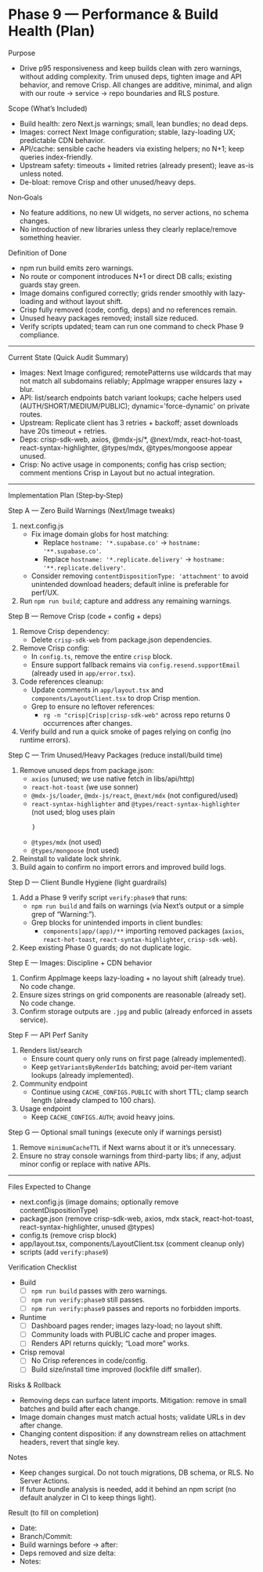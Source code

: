 # Phase 9 — Performance & Build Health (Plan)

Purpose
- Drive p95 responsiveness and keep builds clean with zero warnings, without adding complexity. Trim unused deps, tighten image and API behavior, and remove Crisp. All changes are additive, minimal, and align with our route → service → repo boundaries and RLS posture.

Scope (What’s Included)
- Build health: zero Next.js warnings; small, lean bundles; no dead deps.
- Images: correct Next Image configuration; stable, lazy-loading UX; predictable CDN behavior.
- API/cache: sensible cache headers via existing helpers; no N+1; keep queries index-friendly.
- Upstream safety: timeouts + limited retries (already present); leave as-is unless noted.
- De-bloat: remove Crisp and other unused/heavy deps.

Non‑Goals
- No feature additions, no new UI widgets, no server actions, no schema changes.
- No introduction of new libraries unless they clearly replace/remove something heavier.

Definition of Done
- npm run build emits zero warnings.
- No route or component introduces N+1 or direct DB calls; existing guards stay green.
- Image domains configured correctly; grids render smoothly with lazy-loading and without layout shift.
- Crisp fully removed (code, config, deps) and no references remain.
- Unused heavy packages removed; install size reduced.
- Verify scripts updated; team can run one command to check Phase 9 compliance.

---

Current State (Quick Audit Summary)
- Images: Next Image configured; remotePatterns use wildcards that may not match all subdomains reliably; AppImage wrapper ensures lazy + blur.
- API: list/search endpoints batch variant lookups; cache helpers used (AUTH/SHORT/MEDIUM/PUBLIC); dynamic='force-dynamic' on private routes.
- Upstream: Replicate client has 3 retries + backoff; asset downloads have 20s timeout + retries.
- Deps: crisp-sdk-web, axios, @mdx-js/*, @next/mdx, react-hot-toast, react-syntax-highlighter, @types/mdx, @types/mongoose appear unused.
- Crisp: No active usage in components; config has crisp section; comment mentions Crisp in Layout but no actual integration.

---

Implementation Plan (Step‑by‑Step)

Step A — Zero Build Warnings (Next/Image tweaks)
1) next.config.js
   - Fix image domain globs for host matching:
     - Replace `hostname: '*.supabase.co'` → `hostname: '**.supabase.co'`.
     - Replace `hostname: '*.replicate.delivery'` → `hostname: '**.replicate.delivery'`.
   - Consider removing `contentDispositionType: 'attachment'` to avoid unintended download headers; default inline is preferable for perf/UX.
2) Run `npm run build`; capture and address any remaining warnings.

Step B — Remove Crisp (code + config + deps)
1) Remove Crisp dependency:
   - Delete `crisp-sdk-web` from package.json dependencies.
2) Remove Crisp config:
   - In `config.ts`, remove the entire `crisp` block.
   - Ensure support fallback remains via `config.resend.supportEmail` (already used in `app/error.tsx`).
3) Code references cleanup:
   - Update comments in `app/layout.tsx` and `components/LayoutClient.tsx` to drop Crisp mention.
   - Grep to ensure no leftover references:
     - `rg -n "crisp|Crisp|crisp-sdk-web"` across repo returns 0 occurrences after changes.
4) Verify build and run a quick smoke of pages relying on config (no runtime errors).

Step C — Trim Unused/Heavy Packages (reduce install/build time)
1) Remove unused deps from package.json:
   - `axios` (unused; we use native fetch in libs/api/http)
   - `react-hot-toast` (we use sonner)
   - `@mdx-js/loader`, `@mdx-js/react`, `@next/mdx` (not configured/used)
   - `react-syntax-highlighter` and `@types/react-syntax-highlighter` (not used; blog uses plain <pre>)
   - `@types/mdx` (not used)
   - `@types/mongoose` (not used)
2) Reinstall to validate lock shrink.
3) Build again to confirm no import errors and improved build logs.

Step D — Client Bundle Hygiene (light guardrails)
1) Add a Phase 9 verify script `verify:phase9` that runs:
   - `npm run build` and fails on warnings (via Next’s output or a simple grep of “Warning:”).
   - Grep blocks for unintended imports in client bundles:
     - `components|app/(app)/**` importing removed packages (`axios`, `react-hot-toast`, `react-syntax-highlighter`, `crisp-sdk-web`).
2) Keep existing Phase 0 guards; do not duplicate logic.

Step E — Images: Discipline + CDN behavior
1) Confirm AppImage keeps lazy-loading + no layout shift (already true). No code change.
2) Ensure sizes strings on grid components are reasonable (already set). No code change.
3) Confirm storage outputs are `.jpg` and public (already enforced in assets service).

Step F — API Perf Sanity
1) Renders list/search
   - Ensure count query only runs on first page (already implemented).
   - Keep `getVariantsByRenderIds` batching; avoid per-item variant lookups (already implemented).
2) Community endpoint
   - Continue using `CACHE_CONFIGS.PUBLIC` with short TTL; clamp search length (already clamped to 100 chars).
3) Usage endpoint
   - Keep `CACHE_CONFIGS.AUTH`; avoid heavy joins.

Step G — Optional small tunings (execute only if warnings persist)
1) Remove `minimumCacheTTL` if Next warns about it or it’s unnecessary.
2) Ensure no stray console warnings from third-party libs; if any, adjust minor config or replace with native APIs.

---

Files Expected to Change
- next.config.js (image domains; optionally remove contentDispositionType)
- package.json (remove crisp-sdk-web, axios, mdx stack, react-hot-toast, react-syntax-highlighter, unused @types)
- config.ts (remove crisp block)
- app/layout.tsx, components/LayoutClient.tsx (comment cleanup only)
- scripts (add `verify:phase9`)

Verification Checklist
- Build
  - [ ] `npm run build` passes with zero warnings.
  - [ ] `npm run verify:phase0` still passes.
  - [ ] `npm run verify:phase9` passes and reports no forbidden imports.
- Runtime
  - [ ] Dashboard pages render; images lazy-load; no layout shift.
  - [ ] Community loads with PUBLIC cache and proper images.
  - [ ] Renders API returns quickly; “Load more” works.
- Crisp removal
  - [ ] No Crisp references in code/config.
  - [ ] Build size/install time improved (lockfile diff smaller).

Risks & Rollback
- Removing deps can surface latent imports. Mitigation: remove in small batches and build after each change.
- Image domain changes must match actual hosts; validate URLs in dev after change.
- Changing content disposition: if any downstream relies on attachment headers, revert that single key.

Notes
- Keep changes surgical. Do not touch migrations, DB schema, or RLS. No Server Actions.
- If future bundle analysis is needed, add it behind an npm script (no default analyzer in CI to keep things light).

Result (to fill on completion)
- Date:
- Branch/Commit:
- Build warnings before → after:
- Deps removed and size delta:
- Notes:

